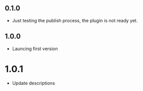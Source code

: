 ## 0.1.0

- Just testing the publish process, the plugin is not ready yet.

## 1.0.0

- Launcing first version

# 1.0.1

- Update descriptions